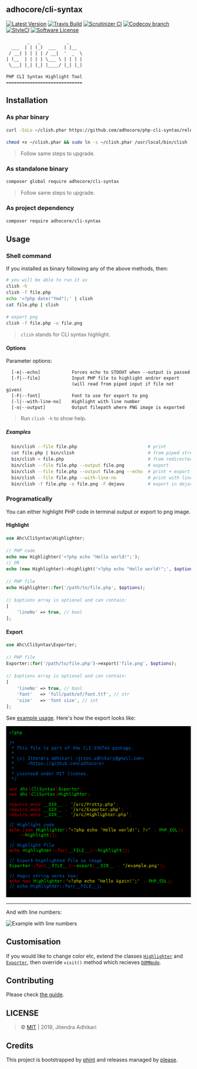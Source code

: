 ## adhocore/cli-syntax

[![Latest Version](https://img.shields.io/github/release/adhocore/php-cli-syntax.svg?style=flat-square)](https://github.com/adhocore/php-cli-syntax/releases)
[![Travis Build](https://img.shields.io/travis/com/adhocore/php-cli-syntax.svg?branch=master&style=flat-square)](https://travis-ci.com/adhocore/php-cli-syntax?branch=master)
[![Scrutinizer CI](https://img.shields.io/scrutinizer/g/adhocore/php-cli-syntax.svg?style=flat-square)](https://scrutinizer-ci.com/g/adhocore/php-cli-syntax/?branch=master)
[![Codecov branch](https://img.shields.io/codecov/c/github/adhocore/php-cli-syntax/master.svg?style=flat-square)](https://codecov.io/gh/adhocore/php-cli-syntax)
[![StyleCI](https://styleci.io/repos/229348504/shield)](https://styleci.io/repos/229348504)
[![Software License](https://img.shields.io/badge/license-MIT-brightgreen.svg?style=flat-square)](./LICENSE)


```
        _   _          _
  ___  | | (_)  ___   | |__
 / __| | | | | / __|  '  _  \
| (__  | | | | \___ \ | | | |
 \___| |_| |_| |____/ |_| |_|

PHP CLI Syntax Highlight Tool
=============================
```

## Installation

### As phar binary

```sh
curl -SsLo ~/clish.phar https://github.com/adhocore/php-cli-syntax/releases/latest/download/clish.phar

chmod +x ~/clish.phar && sudo ln -s ~/clish.phar /usr/local/bin/clish
```
> Follow same steps to upgrade.

### As standalone binary

```sh
composer global require adhocore/cli-syntax
```
> Follow same steps to upgrade.

### As project dependency
```bash
composer require adhocore/cli-syntax
```

## Usage

### Shell command

If you installed as binary following any of the above methods, then:

```sh
# you will be able to run it as
clish -h
clish -f file.php
echo '<?php date("Ymd");' | clish
cat file.php | clish

# export png
clish -f file.php -o file.png
```

> `clish` stands for CLI syntax highlight.

#### Options

Parameter options:

```
  [-e|--echo]            Forces echo to STDOUT when --output is passed
  [-f|--file]            Input PHP file to highlight and/or export
                         (will read from piped input if file not given)
  [-F|--font]            Font to use for export to png
  [-l|--with-line-no]    Highlight with line number
  [-o|--output]          Output filepath where PNG image is exported
```

> Run `clish -h` to show help.

##### Examples

```sh
  bin/clish --file file.php                           # print
  cat file.php | bin/clish                            # from piped stream
  bin/clish < file.php                                # from redirected stdin
  bin/clish --file file.php --output file.png         # export
  bin/clish --file file.php --output file.png --echo  # print + export
  bin/clish --file file.php --with-line-no            # print with lineno
  bin/clish -f file.php -o file.png -F dejavu         # export in dejavu font
```

### Programatically

You can either highlight PHP code in terminal output or export to png image.

#### Highlight

```php
use Ahc\CliSyntax\Highlighter;

// PHP code
echo new Highlighter('<?php echo "Hello world!";');
// OR
echo (new Highlighter)->highlight('<?php echo "Hello world!";', $options);

// PHP file
echo Highlighter::for('/path/to/file.php', $options);

// $options array is optional and can contain:
[
    'lineNo' => true, // bool
];
```

#### Export

```php
use Ahc\CliSyntax\Exporter;

// PHP file
Exporter::for('/path/to/file.php')->export('file.png', $options);

// $options array is optional and can contain:
[
    'lineNo' => true, // bool
    'font'   => 'full/path/of/font.ttf', // str
    'size'   => 'font size', // int
];
```

See [example usage](./example.php). Here's how the export looks like:

![adhocore/cli-syntax](./example.png)

---
And with line numbers:

![Example with line numbers](https://imgur.com/Jqiydf8.png)

## Customisation

If you would like to change color etc, extend the classes
[`Highlighter`](./src/Highlighter.php) and [`Exporter`](./src/Exporter.php),
then override `visit()` method which recieves [`DOMNode`](https://php.net/DOMNode).

## Contributing

Please check [the guide](./CONTRIBUTING.md).

## LICENSE

> &copy; [MIT](./LICENSE) | 2019, Jitendra Adhikari

## Credits

This project is bootstrapped by [phint](https://github.com/adhocore/phint)
and releases managed by [please](https://github.com/adhocore/please).
